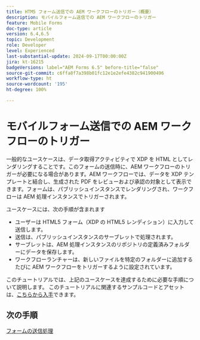 ```yaml
---
title: HTM5 フォーム送信での AEM ワークフローのトリガー（概要）
description: モバイルフォーム送信での AEM ワークフローのトリガー
feature: Mobile Forms
doc-type: article
version: 6.4,6.5
topic: Development
role: Developer
level: Experienced
last-substantial-update: 2024-09-17T00:00:00Z
jira: kt-16215
badgeVersions: label="AEM Forms 6.5" before-title="false"
source-git-commit: c6ffa8f7a398b01fc12e1e2efe4382c941900496
workflow-type: ht
source-wordcount: '195'
ht-degree: 100%

---
```


# モバイルフォーム送信での AEM ワークフローのトリガー

一般的なユースケースは、データ取得アクティビティで XDP を HTML としてレンダリングすることです。このフォームの送信時に、AEM ワークフローのトリガーが必要になる場合があります。AEM ワークフローでは、データを XDP テンプレートと結合し、生成された PDF をレビューおよび承認の対象として表示できます。フォームは、パブリッシュインスタンスでレンダリングされ、ワークフローは AEM 処理インスタンスでトリガーされます。

ユースケースには、次の手順が含まれます

* ユーザーは HTML5 フォーム（XDP の HTML5 レンディション）に入力して送信します。
* 送信は、パブリッシュインスタンスのサーブレットで処理されます。
* サーブレットは、AEM 処理インスタンスのリポジトリの定義済みフォルダーにデータを保存します。
* ワークフローランチャーは、新しいファイルを特定のフォルダーに追加するたびに AEM ワークフローをトリガーするように設定されています。

このチュートリアルでは、上記のユースケースを達成するために必要な手順について説明します。 このチュートリアルに関連するサンプルコードとアセットは、[こちらから入手](./deploy-assets.md)できます。


## 次の手順

[フォームの送信処理](./handle-form-submission.md)
